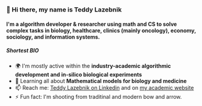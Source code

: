### 👋 Hi there, my name is Teddy Lazebnik

#### I'm a algorithm developer & researcher using math and CS to solve complex tasks in biology, healthcare, clinics (mainly oncology), economy, sociology, and information systems.

##### Shortest BIO

- 🌍 I'm mostly active within the **industry-academic algorithmic development and in-silico biological experiments**
- 🌱 Learning all about **Mathematical models for biology and medicine**
- 📫 Reach me: [Teddy Lazebnik on Linkedin](https://www.linkedin.com/in/teddy-lazebnik/) and on [my academic website](https://teddylazebnik.com/)
- ⚡️ Fun fact: I'm shooting from traditinal and modern bow and arrow.
